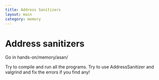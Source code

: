 ```yaml
---
title: Address Sanitizers 
layout: main 
category: memory
---
```


# Address sanitizers 

Go in hands-on/memory/asan/

Try to compile and run all the programs. Try to use AddressSanitizer and valgrind and fix the errors if you find any!





